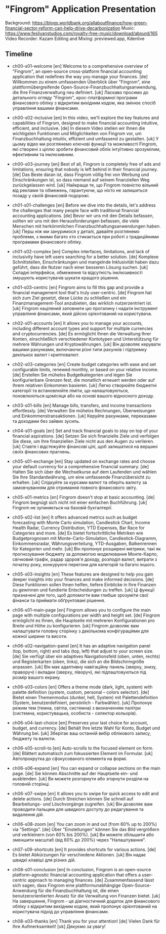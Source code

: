 # "Fingrom" Application Presentation 

Background: https://blogs.worldbank.org/allaboutfinance/how-green-financial-sector-reform-can-help-drive-decarbonization
Music: https://www.fesliyanstudios.com/royalty-free-music/download/absurd/165
Video Recorder: Kazam
Editing and Mixing: previewed.app, Kdenlive

## Timeline

- ch00-s01-welcome
  [en] Welcome to a comprehensive overview of "Fingrom", an open-source cross-platform financial accounting application that redefines the way you manage your finances.
  [de] Willkommen zu einem umfassenden Überblick über "Fingrom", eine plattformübergreifende Open-Source-Finanzbuchhaltungsanwendung, die Ihre Finanzverwaltung neu definiert.
  [uk] Ласкаво просимо до детального огляду "Fingrom", крос-платформної програми фінансового обліку з відкритим вихідним кодом, яка змінює спосіб управління вашими фінансами.

- ch00-s02-inclusive
  [en] In this video, we'll explore the key features and capabilities of Fingrom, designed to make financial accounting intuitive, efficient, and inclusive.
  [de] In diesem Video stellen wir Ihnen die wichtigsten Funktionen und Möglichkeiten von Fingrom vor, um Finanzbuchhaltung intuitiv, effizient und umfassend zu gestalten.
  [uk] У цьому відео ми розглянемо ключові функції та можливості Fingrom, які створені з ціллю зробити фінансовий облік інтуїтивно зрозумілим, ефективним та інклюзивним.

- ch00-s03-journey
  [en] Best of all, Fingrom is completely free of ads and limitations, ensuring that nobody is left behind in their financial journey.
  [de] Das Beste daran ist, dass Fingrom völlig frei von Werbung und Einschränkungen ist, so dass niemand auf seinem finanziellen Weg zurückgelassen wird.
  [uk] Найкраще те, що Fingrom повністю вільний від реклами та обмежень, гарантуючи, що ніхто не залишиться позаду у своїй фінансовій подорожі.

- ch01-s01-challenges
  [en] Before we dive into the details, let's address the challenges that many people face with traditional financial accounting applications.
  [de] Bevor wir uns mit den Details befassen, sollten wir uns mit den Herausforderungen befassen, die viele Menschen mit herkömmlichen Finanzbuchhaltungsanwendungen haben.
  [uk] Перш ніж ми зануримося у деталі, давайте розглянемо проблеми, з якими багато хто стикається при роботі з традиційними програмами фінансового обліку.

- ch01-s02-complex
  [en] Complex interfaces, limitations, and lack of inclusivity have left users searching for a better solution.
  [de] Komplexe Schnittstellen, Einschränkungen und mangelnde Inklusivität haben dazu geführt, dass die Nutzer nach einer besseren Lösung suchen.
  [uk] Складні інтерфейси, обмеження та відсутність інклюзивності змушують користувачів шукати кращого рішення.

- ch01-s03-centric
  [en] Fingrom aims to fill this gap and provide a financial management tool that's truly user-centric.
  [de] Fingrom hat sich zum Ziel gesetzt, diese Lücke zu schließen und ein Finanzmanagement-Tool anzubieten, das wirklich nutzerzentriert ist.
  [uk] Fingrom націлений заповнити цю прогалину і надати інструмент управління фінансами, який дійсно орієнтований на користувача.

- ch02-s01-accounts
  [en] It allows you to manage your accounts, including different account types and support for multiple currencies and cryptocurrencies.
  [de] Es ermöglicht Ihnen die Verwaltung Ihrer Konten, einschließlich verschiedener Kontotypen und Unterstützung für mehrere Währungen und Kryptowährungen.
  [uk] Він дозволяє керувати вашими рахунками, включаючи різні типи рахунків і підтримку декількох валют і криптовалют.

- ch02-s03-categories
  [en] Create budget categories with ease and set configurable limits, renewed monthly, or based on your relative income.
  [de] Erstellen Sie mühelos Budgetkategorien und legen Sie konfigurierbare Grenzen fest, die monatlich erneuert werden oder auf Ihrem relativen Einkommen basieren.
  [uk] Легко створюйте бюджетні категорії та встановлюйте ліміти, що налаштовуються, поновлюються щомісяця або на основі вашого відносного доходу.

- ch03-s01-bills
  [en] Manage bills, transfers, and income transactions effortlessly.
  [de] Verwalten Sie mühelos Rechnungen, Überweisungen und Einkommenstransaktionen.
  [uk] Керуйте рахунками, переказами та доходами без зайвих зусиль.

- ch04-s01-goals
  [en] Set and track financial goals to stay on top of your financial aspirations.
  [de] Setzen Sie sich finanzielle Ziele und verfolgen Sie diese, um Ihre finanziellen Ziele nicht aus den Augen zu verlieren.
  [uk] Ставте і відстежуйте фінансові цілі, щоб залишатися на вершині своїх фінансових прагнень.

- ch05-s01-exchange
  [en] Stay updated on exchange rates and choose your default currency for a comprehensive financial summary.
  [de] Halten Sie sich über die Wechselkurse auf dem Laufenden und wählen Sie Ihre Standardwährung, um eine umfassende Finanzübersicht zu erhalten.
  [uk] Слідкуйте за курсами валют та оберіть валюту за замовчуванням для отримання повного фінансового звіту.

- ch05-s01-metrics
  [en] Fingrom doesn't stop at basic accounting.
  [de] Fingrom begnügt sich nicht mit einer einfachen Buchführung.
  [uk] Fingrom не зупиняється на базовій бухгалтерії.

- ch05-s02-list
  [en] It offers advanced metrics such as budget forecasting with Monte Carlo simulation, Candlestick Chart, Income Health Radar, Currency Distribution, YTD Expenses, Bar Race for Categories and more.
  [de] Es bietet fortschrittliche Metriken wie Budgetprognosen mit Monte-Carlo-Simulation, Candlestick-Diagramm, Einkommensradar, Währungsverteilung, YTD-Ausgaben, Balkenrennen für Kategorien und mehr.
  [uk] Він пропонує розширені метрики, такі як прогнозування бюджету за допомогою моделювання Монте-Карло, свічковий графік, радар здоров'я доходу, розподіл валют, витрати з початку року, конкуруючі перегони для категорій та багато іншого.

- ch05-s03-insights
  [en] These features are designed to help you gain deeper insights into your finances and make informed decisions.
  [de] Diese Funktionen sollen Ihnen helfen, tiefere Einblicke in Ihre Finanzen zu gewinnen und fundierte Entscheidungen zu treffen.
  [uk] Ці функції призначені для того, щоб допомогти вам глибше зрозуміти свої фінанси та приймати обґрунтовані рішення.

- ch06-s01-main-page
  [en] Fingrom allows you to configure the main page with multiple configurations per width and height set.
  [de] Fingrom ermöglicht es Ihnen, die Hauptseite mit mehreren Konfigurationen pro Breite und Höhe zu konfigurieren.
  [uk] Fingrom дозволяє вам налаштувати головну сторінку з декількома конфігураціями для кожної ширини та висоти.

- ch06-s02-navigation-panel
  [en] It has an adaptive navigation panel (top, bottom, right) and tabs (top, left) that adjust to your screen size.
  [de] Sie verfügt über ein adaptives Navigationsfeld (oben, unten, rechts) und Registerkarten (oben, links), die sich an die Bildschirmgröße anpassen.
  [uk] Він має адаптивну навігаційну панель (зверху, знизу, праворуч) і вкладки (зверху, ліворуч), які підлаштовуються під розмір вашого екрану.

- ch06-s03-colors
  [en] Offers a theme mode (dark, light, system) with palette definition (system, custom, personal – colors selector).
  [de] Bietet einen Themenmodus (dunkel, hell, System) mit Palettendefinition (System, benutzerdefiniert, persönlich - Farbwähler).
  [uk] Пропонує режим тем (темна, світла, системна) з визначенням палітри (системна, користувацька, особиста - селектор кольорів).

- ch06-s04-last-choice
  [en] Preserves your last choice for account, budget, and currency.
  [de] Behält Ihre letzte Wahl für Konto, Budget und Währung bei.
  [uk] Зберігає ваш останній вибір облікового запису, бюджету та валюти.

- ch06-s05-scroll-to
  [en] Auto-scrolls to the focused element on form.
  [de] Blättert automatisch zum fokussierten Element im Formular.
  [uk] Автопрокрутка до сфокусованого елемента на формі.

- ch06-s06-expand
  [en] You can expand or collapse sections on the main page.
  [de] Sie können Abschnitte auf der Hauptseite ein- und ausblenden.
  [uk] Ви можете розгорнути або згорнути розділи на головній сторінці.

- ch06-s07-swipe
  [en] It allows you to swipe for quick access to edit and delete actions.
  [de] Durch Streichen können Sie schnell auf Bearbeitungs- und Löschvorgänge zugreifen.
  [uk] Він дозволяє вам проводити пальцем для швидкого доступу до редагування та видалення дій.

- ch06-s08-zoom
  [en] You can zoom in and out (from 60% up to 200%) via “Settings”.
  [de] Über "Einstellungen" können Sie das Bild vergrößern und verkleinern (von 60% bis 200%).
  [uk] Ви можете збільшити або зменшити масштаб (від 60% до 200%) через "Налаштування".

- ch07-s09-shortcuts
  [en] It provides shortcuts for various actions.
  [de] Es bietet Abkürzungen für verschiedene Aktionen.
  [uk] Він надає швидкі клавіші для різних дій.

- ch08-s01-conclusion
  [en] In conclusion, Fingrom is an open-source platform-agnostic financial accounting application that offers a user-centric approach to managing finances.
  [de] Zusammenfassend lässt sich sagen, dass Fingrom eine plattformunabhängige Open-Source-Anwendung für die Finanzbuchhaltung ist, die einen benutzerorientierten Ansatz für die Verwaltung von Finanzen bietet.
  [uk] На завершення, Fingrom - це діагностичний додаток для фінансового обліку з відкритим вихідним кодом, який пропонує орієнтований на користувача підхід до управління фінансами.

<!-- 
- ch08-s02-free
  [en] It is designed to be intuitive, efficient, inclusive and most importantly free of ads and limitations.
  [de] Sie ist intuitiv, effizient, umfassend und vor allem frei von Werbung und Einschränkungen.
  [uk] Він розроблений таким чином, щоб бути інтуїтивно зрозумілим, ефективним, інклюзивним і, найголовніше, вільним від реклами та обмежень.

- ch08-s03-decision
  [en] Fingrom provides deeper insights into your finances enabling you to make informed decisions.
  [de] Fingrom bietet tiefere Einblicke in Ihre Finanzen und ermöglicht es Ihnen, fundierte Entscheidungen zu treffen.
  [uk] Fingrom надає більш глибоке розуміння ваших фінансів, що дозволяє вам приймати обґрунтовані рішення.

-->

- ch08-s03-thanks
  [en] Thank you for your attention!
  [de] Vielen Dank für Ihre Aufmerksamkeit!
  [uk] Дякуємо за увагу!
